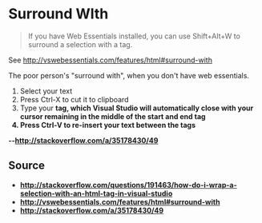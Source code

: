 # Surround WIth


> If you have Web Essentials installed, you can use Shift+Alt+W to surround a selection with a tag.

See http://vswebessentials.com/features/html#surround-with


The poor person's "surround with", when you don't have web essentials.

1. Select your text
2. Press Ctrl-X to cut it to clipboard
3. Type your <strong> tag, which Visual Studio will automatically close with your cursor remaining in the middle of the start and end tag
4. Press Ctrl-V to re-insert your text between the tags

--http://stackoverflow.com/a/35178430/49


## Source

 * http://stackoverflow.com/questions/191463/how-do-i-wrap-a-selection-with-an-html-tag-in-visual-studio
 * http://vswebessentials.com/features/html#surround-with
 * http://stackoverflow.com/a/35178430/49
